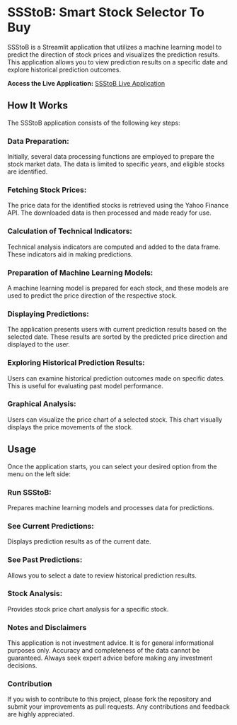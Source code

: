# SSStoB: Smart Stock Selector To Buy
SSStoB is a Streamlit application that utilizes a machine learning model to predict the direction of stock prices and visualizes the prediction results. This application allows you to view prediction results on a specific date and explore historical prediction outcomes.

**Access the Live Application:** [SSStoB Live Application](https://ssstob.streamlit.app/)

## How It Works
The SSStoB application consists of the following key steps:

### Data Preparation: 
Initially, several data processing functions are employed to prepare the stock market data. The data is limited to specific years, and eligible stocks are identified.

### Fetching Stock Prices: 
The price data for the identified stocks is retrieved using the Yahoo Finance API. The downloaded data is then processed and made ready for use.

### Calculation of Technical Indicators: 
Technical analysis indicators are computed and added to the data frame. These indicators aid in making predictions.

### Preparation of Machine Learning Models: 
A machine learning model is prepared for each stock, and these models are used to predict the price direction of the respective stock.

### Displaying Predictions: 
The application presents users with current prediction results based on the selected date. These results are sorted by the predicted price direction and displayed to the user.

### Exploring Historical Prediction Results: 
Users can examine historical prediction outcomes made on specific dates. This is useful for evaluating past model performance.

### Graphical Analysis: 
Users can visualize the price chart of a selected stock. This chart visually displays the price movements of the stock.

## Usage
Once the application starts, you can select your desired option from the menu on the left side:

### Run SSStoB: 
Prepares machine learning models and processes data for predictions.
### See Current Predictions: 
Displays prediction results as of the current date.
### See Past Predictions: 
Allows you to select a date to review historical prediction results.
### Stock Analysis: 
Provides stock price chart analysis for a specific stock.

### Notes and Disclaimers
This application is not investment advice. It is for general informational purposes only.
Accuracy and completeness of the data cannot be guaranteed.
Always seek expert advice before making any investment decisions.

### Contribution
If you wish to contribute to this project, please fork the repository and submit your improvements as pull requests. Any contributions and feedback are highly appreciated.
